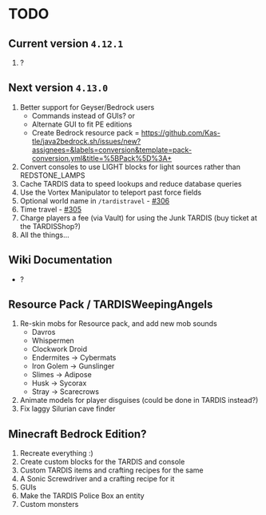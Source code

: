# TODO

## Current version `4.12.1`

1. ?

## Next version `4.13.0`

1. Better support for Geyser/Bedrock users
   * Commands instead of GUIs? or
   * Alternate GUI to fit PE editions
   * Create Bedrock resource pack = https://github.com/Kas-tle/java2bedrock.sh/issues/new?assignees=&labels=conversion&template=pack-conversion.yml&title=%5BPack%5D%3A+
2. Convert consoles to use LIGHT blocks for light sources rather than REDSTONE_LAMPS
3. Cache TARDIS data to speed lookups and reduce database queries
4. Use the Vortex Manipulator to teleport past force fields
5. Optional world name in `/tardistravel` - [#306](https://github.com/eccentricdevotion/TARDIS/issues/306)
6. Time travel - [#305](https://github.com/eccentricdevotion/TARDIS/issues/305)
7. Charge players a fee (via Vault) for using the Junk TARDIS (buy ticket at the TARDISShop?)
8. All the things...

## Wiki Documentation

* ?

## Resource Pack / TARDISWeepingAngels

1. Re-skin mobs for Resource pack, and add new mob sounds
    * Davros
    * Whispermen
    * Clockwork Droid
    * Endermites -> Cybermats
    * Iron Golem -> Gunslinger
    * Slimes -> Adipose
    * Husk -> Sycorax
    * Stray -> Scarecrows
2. Animate models for player disguises (could be done in TARDIS instead?)
3. Fix laggy Silurian cave finder

## Minecraft Bedrock Edition?

1. Recreate everything :)
2. Create custom blocks for the TARDIS and console
3. Custom TARDIS items and crafting recipes for the same
4. A Sonic Screwdriver and a crafting recipe for it
5. GUIs
6. Make the TARDIS Police Box an entity
7. Custom monsters
